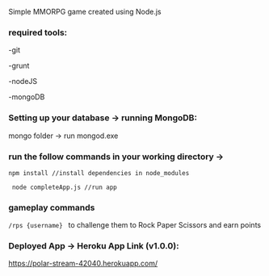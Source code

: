Simple MMORPG game created using Node.js

### required tools:

-git

-grunt

-nodeJS

-mongoDB


### Setting up your database -> running MongoDB:

mongo folder -> run mongod.exe


### run the follow commands in your working directory -> 
``` npm install //install dependencies in node_modules ```

``` node completeApp.js //run app```



### gameplay commands 
```/rps {username} ``` to challenge them to Rock Paper Scissors and earn points


### Deployed App -> Heroku App Link (v1.0.0):

https://polar-stream-42040.herokuapp.com/
